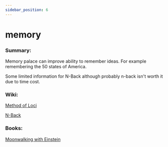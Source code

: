 ```yaml
---
sidebar_position: 6
---
```


# memory

### Summary: 

Memory palace can improve ability to remember ideas. For example remembering the 50 states of America.

Some limited information for N-Back although probably n-back isn't worth it due to time cost.



### Wiki:

[Method of Loci](https://en.wikipedia.org/wiki/Method_of_loci)

[N-Back](https://en.wikipedia.org/wiki/N-back)

### Books:

[Moonwalking with Einstein](https://www.goodreads.com/book/show/6346975-moonwalking-with-einstein)


